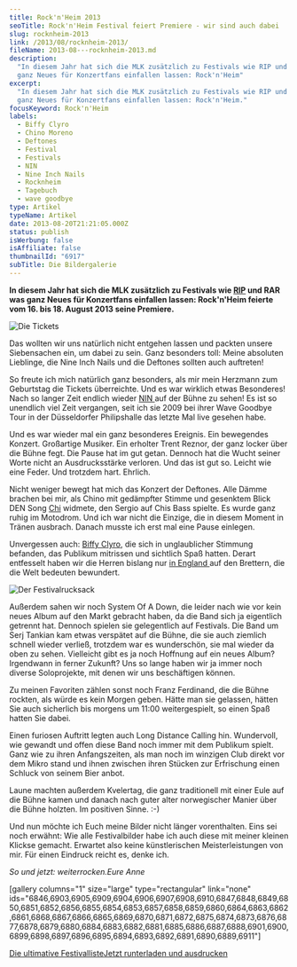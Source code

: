 ```yaml
---
title: Rock'n'Heim 2013
seoTitle: Rock'n'Heim Festival feiert Premiere - wir sind auch dabei
slug: rocknheim-2013
link: /2013/08/rocknheim-2013/
fileName: 2013-08---rocknheim-2013.md
description:
  "In diesem Jahr hat sich die MLK zusätzlich zu Festivals wie RIP und RAR was
  ganz Neues für Konzertfans einfallen lassen: Rock'n'Heim"
excerpt:
  "In diesem Jahr hat sich die MLK zusätzlich zu Festivals wie RIP und RAR was
  ganz Neues für Konzertfans einfallen lassen: Rock'n'Heim."
focusKeyword: Rock'n'Heim
labels:
  - Biffy Clyro
  - Chino Moreno
  - Deftones
  - Festival
  - Festivals
  - NIN
  - Nine Inch Nails
  - Rocknheim
  - Tagebuch
  - wave goodbye
type: Artikel
typeName: Artikel
date: 2013-08-20T21:21:05.000Z
status: publish
isWerbung: false
isAffiliate: false
thumbnailId: "6917"
subTitle: Die Bildergalerie
---
```


<strong>In diesem Jahr hat sich die MLK zusätzlich zu Festivals wie
<a title="RIP cardamonchai" href="//2012/06/05/rock-im-park-2012/" target="_blank" rel="noopener">RIP</a>
und RAR was ganz Neues für Konzertfans einfallen lassen: Rock'n'Heim feierte
vom 16. bis 18. August 2013 seine Premiere. </strong>

![Die Tickets](http://cardamonchai.files.wordpress.com/2013/08/img_55901.jpg?w=300 "Die Tickets")

Das wollten wir uns natürlich nicht entgehen lassen und packten unsere
Siebensachen ein, um dabei zu sein. Ganz besonders toll: Meine absoluten
Lieblinge, die Nine Inch Nails und die Deftones sollten auch auftreten!

So freute ich mich natürlich ganz besonders, als mir mein Herzmann zum
Geburtstag die Tickets überreichte. Und es war wirklich etwas Besonderes! Nach
so langer Zeit endlich wieder
<a title="NIN cardamonchai" href="//2013/05/29/neues-nine-inch-nails-album-in-kurze-und-queens-of-the-stone-age-schon-auf-dem-weg/" target="_blank" rel="noopener">NIN
</a>auf der Bühne zu sehen! Es ist so unendlich viel Zeit vergangen, seit ich
sie 2009 bei ihrer Wave Goodbye Tour in der Düsseldorfer Philipshalle das letzte
Mal live gesehen habe.

Und es war wieder mal ein ganz besonderes Ereignis. Ein bewegendes Konzert.
Großartige Musiker. Ein erholter Trent Reznor, der ganz locker über die Bühne
fegt. Die Pause hat im gut getan. Dennoch hat die Wucht seiner Worte nicht an
Ausdrucksstärke verloren. Und das ist gut so. Leicht wie eine Feder. Und
trotzdem hart. Ehrlich.

Nicht weniger bewegt hat mich das Konzert der Deftones. Alle Dämme brachen bei
mir, als Chino mit gedämpfter Stimme und gesenktem Blick DEN Song
<a title="Chi Chen cardamonchai" href="//2013/04/15/nachruf-deftones-grunder-chi-cheng-ist-tot/" target="_blank" rel="noopener">Chi</a>
widmete, den Sergio auf Chis Bass spielte. Es wurde ganz ruhig im Motodrom. Und
ich war nicht die Einzige, die in diesem Moment in Tränen ausbrach. Danach
musste ich erst mal eine Pause einlegen.

Unvergessen auch:
<a title="Biffy Clyro cardamonchai" href="//2013/01/26/melancholie-meets-gerechtes-brett-biffy-clyro-bringen-neues-album-auf-den-markt/" target="_blank" rel="noopener">Biffy
Clyro</a>, die sich in unglaublicher Stimmung befanden, das Publikum mitrissen
und sichtlich Spaß hatten. Derart entfesselt haben wir die Herren bislang nur
<a title="Isle Of Wight Festival cardamonchai" href="//2012/07/29/isle-of-wight-festival-2012/" target="_blank" rel="noopener">in
England </a>auf den Brettern, die die Welt bedeuten bewundert.

![Der Festivalrucksack](http://cardamonchai.files.wordpress.com/2013/08/img_7353.jpg?w=300 '<a href="//2013/03/28/die-ultimative-festivalliste-2013/"> </a> Der Festivalrucksack')

Außerdem sahen wir noch System Of A Down, die leider nach wie vor kein neues
Album auf den Markt gebracht haben, da die Band sich ja eigentlich getrennt hat.
Dennoch spielen sie gelegentlich auf Festivals. Die Band um Serj Tankian kam
etwas verspätet auf die Bühne, die sie auch ziemlich schnell wieder verließ,
trotzdem war es wunderschön, sie mal wieder da oben zu sehen. Vielleicht gibt es
ja noch Hoffnung auf ein neues Album? Irgendwann in ferner Zukunft? Uns so lange
haben wir ja immer noch diverse Soloprojekte, mit denen wir uns beschäftigen
können.

Zu meinen Favoriten zählen sonst noch Franz Ferdinand, die die Bühne rockten,
als würde es kein Morgen geben. Hätte man sie gelassen, hätten Sie auch
sicherlich bis morgens um 11:00 weitergespielt, so einen Spaß hatten Sie dabei.

Einen furiosen Auftritt legten auch Long Distance Calling hin. Wundervoll, wie
gewandt und offen diese Band noch immer mit dem Publikum spielt. Ganz wie zu
ihren Anfangszeiten, als man noch im winzigen Club direkt vor dem Mikro stand
und ihnen zwischen ihren Stücken zur Erfrischung einen Schluck von seinem Bier
anbot.

Laune machten außerdem Kvelertag, die ganz traditionell mit einer Eule auf die
Bühne kamen und danach nach guter alter norwegischer Manier über die Bühne
holzten. Im positiven Sinne. :-)

Und nun möchte ich Euch meine Bilder nicht länger vorenthalten. Eins sei noch
erwähnt: Wie alle Festivalbilder habe ich auch diese mit meiner kleinen Klickse
gemacht. Erwartet also keine künstlerischen Meisterleistungen von mir. Für einen
Eindruck reicht es, denke ich.

<em>So und jetzt: weiterrocken.</em><em>Eure Anne</em>

[gallery columns="1" size="large" type="rectangular" link="none"
ids="6846,6903,6905,6909,6904,6906,6907,6908,6910,6847,6848,6849,6850,6851,6852,6856,6855,6854,6853,6857,6858,6859,6860,6864,6863,6862,6861,6868,6867,6866,6865,6869,6870,6871,6872,6875,6874,6873,6876,6877,6878,6879,6880,6884,6883,6882,6881,6885,6886,6887,6888,6901,6900,6899,6898,6897,6896,6895,6894,6893,6892,6891,6890,6889,6911"]

<a class="banner banner-green" href="http://cardamonchai.com/wp-content/uploads/2015/03/ultimative-vegane-festivalliste1.pdf" target="_blank" rel="noopener"><span class="head">Die
ultimative Festivalliste</span><span class="text">Jetzt runterladen und
ausdrucken</span></a>
